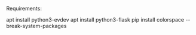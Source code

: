 Requirements:

apt install python3-evdev
apt install python3-flask
pip install colorspace --break-system-packages
